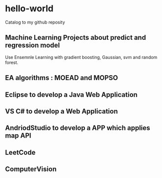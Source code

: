 # hello-world
Catalog to my github reposity
## Machine Learning Projects about predict and regression model
Use Ensemnle Learning with gradient boosting, Gaussian, svm and random forest.

## EA algorithms : MOEAD and MOPSO 

## Eclipse to develop a Java Web Application
## VS C# to develop a Web Application
## AndriodStudio to develop a APP which applies map API

## LeetCode 

## ComputerVision 
